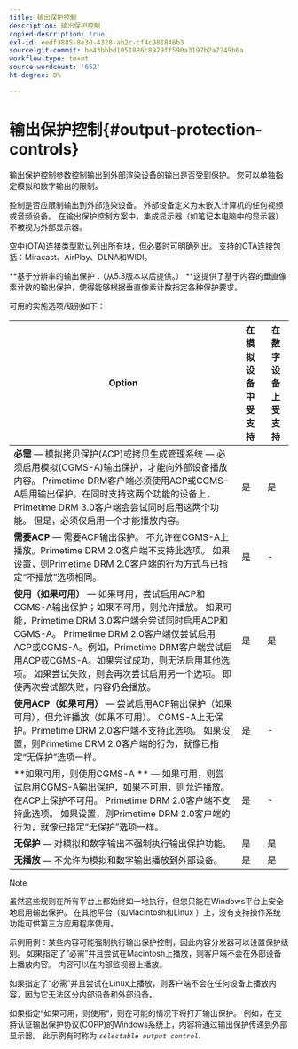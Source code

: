 ```yaml
---
title: 输出保护控制
description: 输出保护控制
copied-description: true
exl-id: eedf3885-8e30-4328-ab2c-cf4c981846b3
source-git-commit: be43bbbd1051886c8979ff590a3197b2a7249b6a
workflow-type: tm+mt
source-wordcount: '652'
ht-degree: 0%

---
```


# 输出保护控制{#output-protection-controls}

输出保护控制参数控制输出到外部渲染设备的输出是否受到保护。 您可以单独指定模拟和数字输出的限制。

控制是否应限制输出到外部渲染设备。 外部设备定义为未嵌入计算机的任何视频或音频设备。 在输出保护控制方案中，集成显示器（如笔记本电脑中的显示器）不被视为外部显示器。

空中(OTA)连接类型默认列出所有块，但必要时可明确列出。 支持的OTA连接包括：Miracast、AirPlay、DLNA和WIDI。

**基于分辨率的输出保护：（从5.3版本以后提供。） **这提供了基于内容的垂直像素计数的输出保护，使得能够根据垂直像素计数指定各种保护要求。

可用的实施选项/级别如下：

| Option | 在模拟设备中受支持 | 在数字设备上受支持 |
|---|---|---|
| **必需**  — 模拟拷贝保护(ACP)或拷贝生成管理系统 — 必须启用模拟(CGMS-A)输出保护，才能向外部设备播放内容。 Primetime DRM客户端必须使用ACP或CGMS-A启用输出保护。在同时支持这两个功能的设备上，Primetime DRM 3.0客户端会尝试同时启用这两个功能。 但是，必须仅启用一个才能播放内容。 | 是 | 是 |
| **需要ACP**  — 需要ACP输出保护。 不允许在CGMS-A上播放。Primetime DRM 2.0客户端不支持此选项。 如果设置，则Primetime DRM 2.0客户端的行为方式与已指定“不播放”选项相同。 | 是 | - |
| **使用（如果可用）**  — 如果可用，尝试启用ACP和CGMS-A输出保护；如果不可用，则允许播放。 如果可能，Primetime DRM 3.0客户端会尝试同时启用ACP和CGMS-A。 Primetime DRM 2.0客户端仅尝试启用ACP或CGMS-A。例如，Primetime DRM客户端尝试启用ACP或CGMS-A。如果尝试成功，则无法启用其他选项。 如果尝试失败，则会再次尝试启用另一个选项。 即使两次尝试都失败，内容仍会播放。 | 是 | 是 |
| **使用ACP（如果可用）**  — 尝试启用ACP输出保护（如果可用），但允许播放（如果不可用）。 CGMS-A上无保护。Primetime DRM 2.0客户端不支持此选项。 如果设置，则Primetime DRM 2.0客户端的行为，就像已指定“无保护”选项一样。 | 是 | - |
| **如果可用，则使用CGMS-A ** — 如果可用，则尝试启用CGMS-A输出保护，如果不可用，则允许播放。 在ACP上保护不可用。 Primetime DRM 2.0客户端不支持此选项。 如果设置，则Primetime DRM 2.0客户端的行为，就像已指定“无保护”选项一样。 | 是 | - |
| **无保护**  — 对模拟和数字输出不强制执行输出保护功能。 | 是 | 是 |
| **无播放**  — 不允许为模拟和数字输出播放到外部设备。 | 是 | 是 |

>[!NOTE]
>
>虽然这些规则在所有平台上都始终如一地执行，但您只能在Windows平台上安全地启用输出保护。 在其他平台（如Macintosh和Linux ）上，没有支持操作系统功能可供第三方应用程序使用。

示例用例：某些内容可能强制执行输出保护控制，因此内容分发器可以设置保护级别。 如果指定了“必需”并且尝试在Macintosh上播放，则客户端不会在外部设备上播放内容。 内容可以在内部监视器上播放。

如果指定了“必需”并且尝试在Linux上播放，则客户端不会在任何设备上播放内容，因为它无法区分内部设备和外部设备。

如果指定“如果可用，则使用”，则在可能的情况下将打开输出保护。 例如，在支持认证输出保护协议(COPP)的Windows系统上，内容将通过输出保护传递到外部显示器。 此示例有时称为 *`selectable output control`*.
